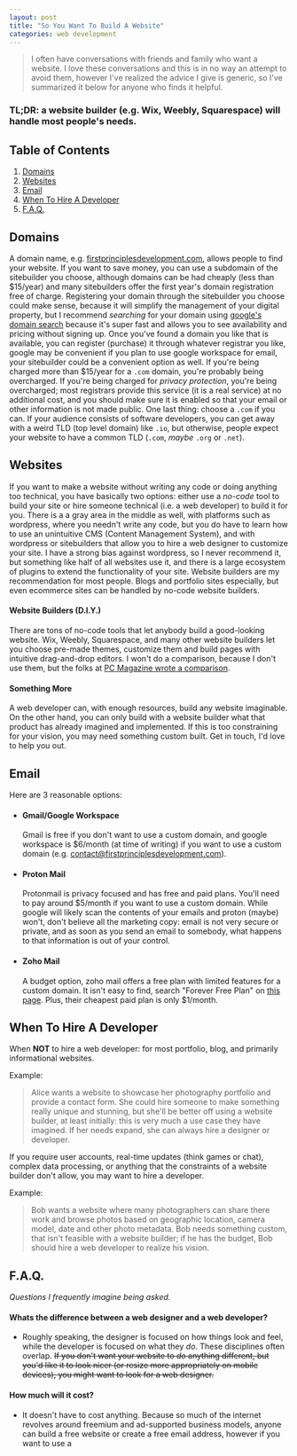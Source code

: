 ```yaml
---
layout: post
title: "So You Want To Build A Website"
categories: web development
---
```


> I often have conversations with friends and family who want a website. I love these conversations and this is in no way an attempt to avoid them, however I've realized the advice I give is generic, so I've summarized it below for anyone who finds it helpful.

### **TL;DR: a website builder (e.g. Wix, Weebly, Squarespace) will handle most people's needs.**

## Table of Contents

1. [Domains](#domains)
2. [Websites](#websites)
3. [Email](#email)
4. [When To Hire A Developer](#when-to-hire-a-developer)
5. [F.A.Q.](#faq)

## Domains

A domain name, e.g. [firstprinciplesdevelopment.com](https://firstprinciplesdevelopment.com), allows people to find your website. If you want to save money, you can use a subdomain of the sitebuilder you choose, although domains can be had cheaply (less than $15/year) and many sitebuilders offer the first year's domain registration free of charge. Registering your domain through the sitebuilder you choose could make sense, because it will simplify the management of your digital property, but I recommend _searching_ for your domain using [google's domain search](https://domains.google/) because it's super fast and allows you to see availability and pricing without signing up. Once you've found a domain you like that is available, you can register (purchase) it through whatever registrar you like, google may be convenient if you plan to use google workspace for email, your sitebuilder could be a convenient option as well. If you're being charged more than $15/year for a `.com` domain, you're probably being overcharged. If you're being charged for _privacy protection_, you're being overcharged; most registrars provide this service (it is a real service) at no additional cost, and you should make sure it is enabled so that your email or other information is not made public. One last thing: choose a `.com` if you can. If your audience consists of software developers, you can get away with a weird TLD (top level domain) like `.io`, but otherwise, people expect your website to have a common TLD (`.com`, _maybe_ `.org` or `.net`).

## Websites

If you want to make a website without writing any code or doing anything too technical, you have basically two options: either use a _no-code_ tool to build your site or hire someone technical (i.e. a web developer) to build it for you. There is a a gray area in the middle as well, with platforms such as wordpress, where you needn't write any code, but you do have to learn how to use an unintuitive CMS (Content Management System), and with wordpress or sitebuilders that allow you to hire a web designer to customize your site. I have a strong bias against wordpress, so I never recommend it, but something like half of all websites use it, and there is a large ecosystem of plugins to extend the functionality of your site. Website builders are my recommendation for most people. Blogs and portfolio sites especially, but even ecommerce sites can be handled by no-code website builders.

#### Website Builders (D.I.Y.)

There are tons of no-code tools that let anybody build a good-looking website. Wix, Weebly, Squarespace, and many other website builders let you choose pre-made themes, customize them and build pages with intuitive drag-and-drop editors. I won't do a comparison, because I don't use them, but the folks at [PC Magazine wrote a comparison](https://www.pcmag.com/picks/the-best-website-builders).

#### Something More

A web developer can, with enough resources, build any website imaginable. On the other hand, you can only build with a website builder what that product has already imagined and implemented. If this is too constraining for your vision, you may need something custom built. Get in touch, I'd love to help you out.

## Email

Here are 3 reasonable options:

- #### Gmail/Google Workspace

  Gmail is free if you don't want to use a custom domain, and google workspace is $6/month (at time of writing) if you want to use a custom domain (e.g. contact@firstprinciplesdevelopment.com).

- #### Proton Mail

  Protonmail is privacy focused and has free and paid plans. You'll need to pay around $5/month if you want to use a custom domain. While google will likely scan the contents of your emails and proton (maybe) won't, don't believe all the marketing copy: email is not very secure or private, and as soon as you send an email to somebody, what happens to that information is out of your control.

- #### Zoho Mail
  A budget option, zoho mail offers a free plan with limited features for a custom domain. It isn't easy to find, search "Forever Free Plan" on [this page](https://www.zoho.com/mail/zohomail-pricing.html). Plus, their cheapest paid plan is only $1/month.

## When To Hire A Developer

When **NOT** to hire a web developer: for most portfolio, blog, and primarily informational websites.

Example:

> Alice wants a website to showcase her photography portfolio and provide a contact form. She could hire someone to make something really unique and stunning, but she'll be better off using a website builder, at least initially: this is very much a use case they have imagined. If her needs expand, she can always hire a designer or developer.

If you require user accounts, real-time updates (think games or chat), complex data processing, or anything that the constraints of a website builder don't allow, you may want to hire a developer.

Example:

> Bob wants a website where many photographers can share there work and browse photos based on geographic location, camera model, date and other photo metadata. Bob needs something custom, that isn't feasible with a website builder; if he has the budget, Bob should hire a web developer to realize his vision.

## F.A.Q.

_Questions I frequently imagine being asked._

#### Whats the difference between a web designer and a web developer?

- Roughly speaking, the designer is focused on how things look and feel, while the developer is focused on what they _do_. These disciplines often overlap. ~~If you don't want your website to *do* anything different, but you'd like it to look nicer (or resize more appropriately on mobile devices), you might want to look for a web designer.~~

#### How much will it cost?

- It doesn't have to cost anything. Because so much of the internet revolves around freemium and ad-supported business models, anyone can build a free website or create a free email address, however if you want to use a 
